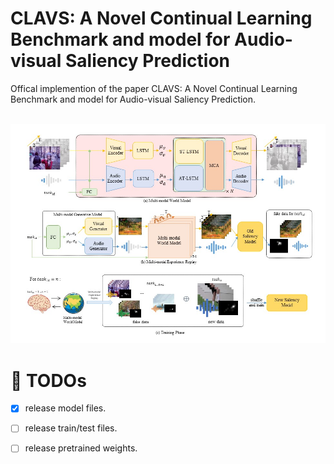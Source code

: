 #  CLAVS: A Novel Continual Learning Benchmark and model for Audio-visual Saliency Prediction
Offical implemention of the paper CLAVS: A Novel Continual Learning Benchmark and model for Audio-visual Saliency Prediction.

<br>
<img width="800" src="CLAVS.jpg"/>
<br>

# 📌 TODOs
- [x] release model files.
- [ ] release train/test files.
- [ ] release pretrained weights.

